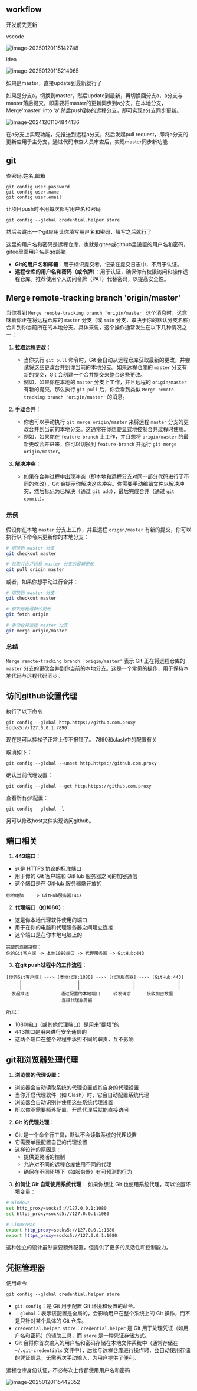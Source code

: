 

## workflow

开发前先更新

vscode

![image-20250120115142748](https://raw.githubusercontent.com/zhicbr/zhicbr.github.io/refs/heads/main/images//image-20250120115142748.png)

idea

![image-20250120115214065](https://raw.githubusercontent.com/zhicbr/zhicbr.github.io/refs/heads/main/images/image-20250120115214065.png)

如果是master，直接update到最新就行了

如果是分支a，切换到master，然后update到最新，再切换回分支a，a分支与master落后提交，即需要将master的更新同步到a分支，在本地分支，Merge'master' into 'a',然后push到a的远程分支，即可实现a分支同步更新。

![image-20241201104844136](https://raw.githubusercontent.com/zhicbr/zhicbr.github.io/refs/heads/main/images/image-20241201104844136.png)



在a分支上实现功能，先推送到远程a分支，然后发起pull request，即将a分支的更新应用于主分支，通过代码审查人员审查后，实现master同步新功能





## git

查密码,姓名,邮箱

```
git config user.password
git config user.name
git config user.email
```

让项目push时不用每次都写用户名和密码

```
git config --global credential.helper store

```

然后会跳出一个git应用让你填写用户名和密码，填写之后就行了

这里的用户名和密码是远程仓库，也就是gitee或github里设置的用户名和密码，gitee里面用户名是qq邮箱



- **Git的用户名和邮箱**：用于标识提交者，记录在提交日志中，不用于认证。
- **远程仓库的用户名和密码（或令牌）**：用于认证，确保你有权限访问和操作远程仓库。推荐使用个人访问令牌（PAT）代替密码，以提高安全性。



## Merge remote-tracking branch 'origin/master'

当你看到 `Merge remote-tracking branch 'origin/master'` 这个消息时，这意味着你正在将远程仓库的 `master` 分支（或 `main` 分支，取决于你的默认分支名称）合并到你当前所在的本地分支。具体来说，这个操作通常发生在以下几种情况之一：

1. **拉取远程更改**：
   - 当你执行 `git pull` 命令时，Git 会自动从远程仓库获取最新的更改，并尝试将这些更改合并到你当前的本地分支。如果远程仓库的 `master` 分支有新的提交，Git 会创建一个合并提交来整合这些更改。
   - 例如，如果你在本地的 `master` 分支上工作，并且远程的 `origin/master` 有新的提交，那么执行 `git pull` 后，你会看到类似 `Merge remote-tracking branch 'origin/master'` 的消息。

2. **手动合并**：
   - 你也可以手动执行 `git merge origin/master` 来将远程 `master` 分支的更改合并到当前的本地分支。这通常在你想要显式地控制合并过程时使用。
   - 例如，如果你在 `feature-branch` 上工作，并且想将 `origin/master` 的最新更改合并进来，你可以切换到 `feature-branch` 并运行 `git merge origin/master`。

3. **解决冲突**：
   - 如果在合并过程中出现冲突（即本地和远程分支对同一部分代码进行了不同的修改），Git 会提示你解决这些冲突。你需要手动编辑文件以解决冲突，然后标记为已解决（通过 `git add`），最后完成合并（通过 `git commit`）。

### 示例

假设你在本地 `master` 分支上工作，并且远程 `origin/master` 有新的提交，你可以执行以下命令来更新你的本地分支：

```bash
# 切换到 master 分支
git checkout master

# 拉取并合并远程 master 分支的最新更改
git pull origin master
```

或者，如果你想手动进行合并：

```bash
# 切换到 master 分支
git checkout master

# 获取远程最新的更改
git fetch origin

# 手动合并远程 master 分支
git merge origin/master
```

### 总结

`Merge remote-tracking branch 'origin/master'` 表示 Git 正在将远程仓库的 `master` 分支的更改合并到你当前的本地分支。这是一个常见的操作，用于保持本地代码与远程代码同步。







## 访问github设置代理

执行了以下命令

```
git config --global http.https://github.com.proxy socks5://127.0.0.1:7890
```

现在是可以挂梯子正常上传不报错了。     7890和clash中的配置有关

取消如下：

```
git config --global --unset http.https://github.com.proxy
```

确认当前代理设置：

````
git config --global --get http.https://github.com.proxy
````

查看所有git配置：

```
git config --global -l
```



另可以修改host文件实现访问github。







## 端口相关



1. **443端口**：

- 这是 HTTPS 协议的标准端口
- 用于你的 Git 客户端和 GitHub 服务器之间的加密通信
- 这个端口是在 GitHub 服务器端开放的

```plaintext
你的电脑 ----> GitHub服务器:443
```

2. **代理端口（如1080）**：

- 这是你本地代理软件使用的端口
- 用于在你的电脑和代理服务器之间建立连接
- 这个端口是在你本地电脑上的

```plaintext
完整的连接路径：
你的Git客户端 -> 本地1080端口 -> 代理服务器 -> GitHub:443
```

3. **在git push过程中的工作流程**：

```plaintext
[你的Git客户端] ---> [本地代理:1080] ---> [代理服务器] ---> [GitHub:443]
     |                     |                    |                |
     |                     |                    |                |
  发起推送            通过配置的本地端口     转发请求      接收加密数据
                     连接代理服务器
```

所以：

- 1080端口（或其他代理端口）是用来"翻墙"的
- 443端口是用来进行安全通信的
- 这两个端口在整个过程中承担不同的职责，互不影响

## git和浏览器处理代理

1. **浏览器的代理设置**：

- 浏览器会自动读取系统的代理设置或其自身的代理设置
- 当你开启代理软件（如 Clash）时，它会自动配置系统代理
- 浏览器会自动识别并使用这些系统代理设置
- 所以你不需要额外配置，开启代理后就能直接访问

2. **Git 的代理处理**：

- Git 是一个命令行工具，默认不会读取系统的代理设置
- 它需要单独配置自己的代理设置
- 这样设计的原因是：
  - 提供更灵活的控制
  - 允许对不同的远程仓库使用不同的代理
  - 确保在不同环境下（如服务器）有可预测的行为

3. **如何让 Git 自动使用系统代理**：
   如果你想让 Git 也使用系统代理，可以设置环境变量：

```bash
# Windows
set http_proxy=socks5://127.0.0.1:1080
set https_proxy=socks5://127.0.0.1:1080

# Linux/Mac
export http_proxy=socks5://127.0.0.1:1080
export https_proxy=socks5://127.0.0.1:1080
```

这种独立的设计虽然需要额外配置，但提供了更多的灵活性和控制能力。



## 凭据管理器

使用命令

```
git config --global credential.helper store 
```

- `git config`：是 Git 用于配置 Git 环境和设置的命令。
- `--global`：表示该配置是全局的，会影响用户在整个系统上的 Git 操作，而不是只针对某个具体的 Git 仓库。
- `credential.helper store`：`credential.helper` 是 Git 用于处理凭证（如用户名和密码）的辅助工具，而 `store` 是一种凭证存储方式。
- Git 会将你首次输入的用户名和密码存储在本地文件系统中（通常存储在 `~/.git-credentials` 文件中），后续与远程仓库进行操作时，会自动使用存储的凭证信息，无需再次手动输入，为用户提供了便利。

远程仓库身份认证，不必每次上传都使用用户名和密码

![image-20250120115442352](https://raw.githubusercontent.com/zhicbr/zhicbr.github.io/refs/heads/main/images/image-20250120115442352.png)